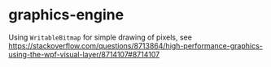 # graphics-engine

Using `WritableBitmap` for simple drawing of pixels, see https://stackoverflow.com/questions/8713864/high-performance-graphics-using-the-wpf-visual-layer/8714107#8714107
